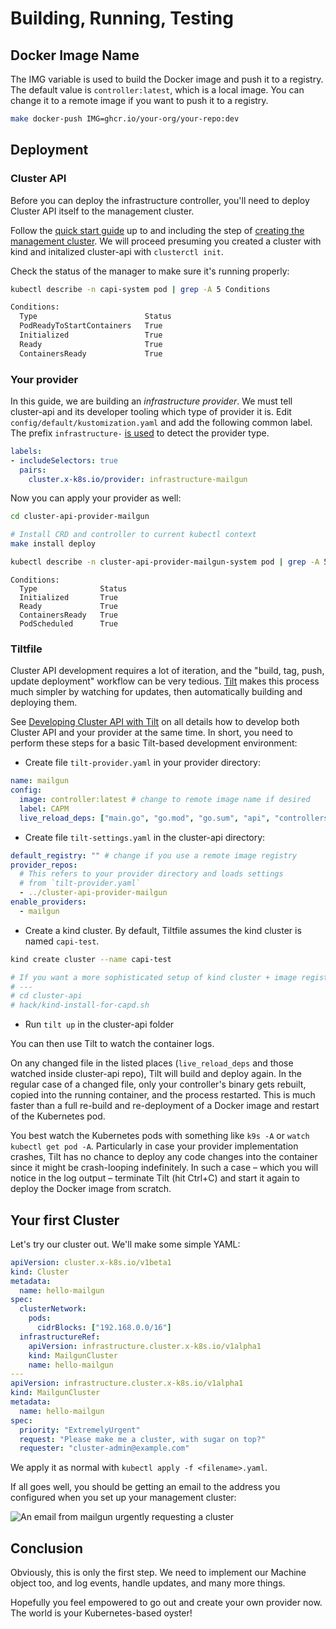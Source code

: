 # Building, Running, Testing

## Docker Image Name

The IMG variable is used to build the Docker image and push it to a registry. The default value is `controller:latest`, which is a local image. You can change it to a remote image if you want to push it to a registry.

```bash
make docker-push IMG=ghcr.io/your-org/your-repo:dev
```

## Deployment

### Cluster API

Before you can deploy the infrastructure controller, you'll need to deploy Cluster API itself to the management cluster.

Follow the [quick start guide](https://cluster-api.sigs.k8s.io/user/quick-start) up to and including the step of [creating the management cluster](https://cluster-api.sigs.k8s.io/user/quick-start#initialize-the-management-cluster). We will proceed presuming you created a cluster with kind and initalized cluster-api with `clusterctl init`.


Check the status of the manager to make sure it's running properly:

```bash
kubectl describe -n capi-system pod | grep -A 5 Conditions
```
```bash
Conditions:
  Type                        Status
  PodReadyToStartContainers   True
  Initialized                 True
  Ready                       True
  ContainersReady             True
```

[capi]: https://github.com/kubernetes-sigs/cluster-api
[releases]: https://github.com/kubernetes-sigs/cluster-api/releases

### Your provider

In this guide, we are building an _infrastructure provider_. We must tell cluster-api and its developer tooling which type of provider it is. Edit `config/default/kustomization.yaml` and add the following common label. The prefix `infrastructure-` [is used][label_prefix] to detect the provider type.

```yaml
labels:
- includeSelectors: true
  pairs:
    cluster.x-k8s.io/provider: infrastructure-mailgun
```

Now you can apply your provider as well:

```bash
cd cluster-api-provider-mailgun

# Install CRD and controller to current kubectl context
make install deploy

kubectl describe -n cluster-api-provider-mailgun-system pod | grep -A 5 Conditions
```

```text
Conditions:
  Type              Status
  Initialized       True
  Ready             True
  ContainersReady   True
  PodScheduled      True
```

[label_prefix]: https://github.com/kubernetes-sigs/cluster-api/search?q=%22infrastructure-%22

### Tiltfile
Cluster API development requires a lot of iteration, and the "build, tag, push, update deployment" workflow can be very tedious.
[Tilt](https://tilt.dev) makes this process much simpler by watching for updates, then automatically building and deploying them.

See [Developing Cluster API with Tilt](../../core/tilt.md) on all details how to develop both Cluster API and your provider at the same time. In short, you need to perform these steps for a basic Tilt-based development environment:

- Create file `tilt-provider.yaml` in your provider directory:

```yaml
name: mailgun
config:
  image: controller:latest # change to remote image name if desired
  label: CAPM
  live_reload_deps: ["main.go", "go.mod", "go.sum", "api", "controllers", "pkg"]
```

- Create file `tilt-settings.yaml` in the cluster-api directory:

```yaml
default_registry: "" # change if you use a remote image registry
provider_repos:
  # This refers to your provider directory and loads settings
  # from `tilt-provider.yaml`
  - ../cluster-api-provider-mailgun
enable_providers:
  - mailgun
```

- Create a kind cluster. By default, Tiltfile assumes the kind cluster is named `capi-test`.

```bash
kind create cluster --name capi-test

# If you want a more sophisticated setup of kind cluster + image registry, try:
# ---
# cd cluster-api
# hack/kind-install-for-capd.sh
```

- Run `tilt up` in the cluster-api folder

You can then use Tilt to watch the container logs.

On any changed file in the listed places (`live_reload_deps` and those watched inside cluster-api repo), Tilt will build and deploy again. In the regular case of a changed file, only your controller's binary gets rebuilt, copied into the running container, and the process restarted. This is much faster than a full re-build and re-deployment of a Docker image and restart of the Kubernetes pod.

You best watch the Kubernetes pods with something like `k9s -A` or `watch kubectl get pod -A`. Particularly in case your provider implementation crashes, Tilt has no chance to deploy any code changes into the container since it might be crash-looping indefinitely. In such a case – which you will notice in the log output – terminate Tilt (hit Ctrl+C) and start it again to deploy the Docker image from scratch.

## Your first Cluster

Let's try our cluster out. We'll make some simple YAML:

```yaml
apiVersion: cluster.x-k8s.io/v1beta1
kind: Cluster
metadata:
  name: hello-mailgun
spec:
  clusterNetwork:
    pods:
      cidrBlocks: ["192.168.0.0/16"]
  infrastructureRef:
    apiVersion: infrastructure.cluster.x-k8s.io/v1alpha1
    kind: MailgunCluster
    name: hello-mailgun
---
apiVersion: infrastructure.cluster.x-k8s.io/v1alpha1
kind: MailgunCluster
metadata:
  name: hello-mailgun
spec:
  priority: "ExtremelyUrgent"
  request: "Please make me a cluster, with sugar on top?"
  requester: "cluster-admin@example.com"
```

We apply it as normal with `kubectl apply -f <filename>.yaml`.

If all goes well, you should be getting an email to the address you configured when you set up your management cluster:

![An email from mailgun urgently requesting a cluster](cluster-email.png)

## Conclusion

Obviously, this is only the first step.
We need to implement our Machine object too, and log events, handle updates, and many more things.

Hopefully you feel empowered to go out and create your own provider now.
The world is your Kubernetes-based oyster!
